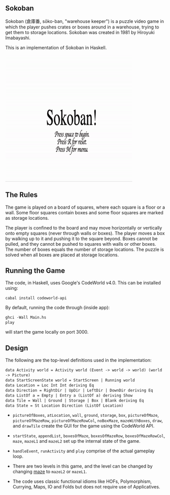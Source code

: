 ## Sokoban

Sokoban (倉庫番, sōko-ban, "warehouse keeper") is a puzzle video game in which the player pushes crates or boxes around in a warehouse, trying to get them to storage locations. Sokoban was created in 1981 by Hiroyuki Imabayashi.

This is an implementation of Sokoban in Haskell. 

<img src="https://github.com/7vik/sokoban/blob/master/sokoban.gif" width="400" height="400" align="middle">

## The Rules

The game is played on a board of squares, where each square is a floor or a wall. Some floor squares contain boxes and some floor squares are marked as storage locations.

The player is confined to the board and may move horizontally or vertically onto empty squares (never through walls or boxes). The player moves a box by walking up to it and pushing it to the square beyond. Boxes cannot be pulled, and they cannot be pushed to squares with walls or other boxes. The number of boxes equals the number of storage locations. The puzzle is solved when all boxes are placed at storage locations.

## Running the Game

The code, in Haskell, uses Google's CodeWorld v4.0. This can be installed using:

```
cabal install codeworld-api
```

By default, running the code through (inside app):

```
ghci -Wall Main.hs
play
``` 

will start the game locally on port 3000.

## Design

The following are the top-level definitions used in the implementation:
```
data Activity world = Activity world (Event -> world -> world) (world -> Picture)
data StartScreenState world = StartScreen | Running world
data Location = Loc Int Int deriving Eq
data Direction = RightDir | UpDir | LeftDir | DownDir deriving Eq
data ListOf a = Empty | Entry a (ListOf a) deriving Show
data Tile = Wall | Ground | Storage | Box | Blank deriving Eq
data State = St Location Direction (ListOf Location)
```

- `pictureOfBoxes`, `atLocation`, `wall`, `ground`, `storage`, `box`, `pictureOfMaze`, `pictureOfMazeRow`, `pictureOfMazeRowCol`, `noBoxMaze`, `mazeWithBoxes`, `draw`, and `drawTile` create the GUI for the game using the CodeWorld API.

- `startState`, `appendList`, `boxesOfMaze`, `boxesOfMazeRow`, `boxesOfMazeRowCol`, `maze`, `mazeL1` and `mazeL2` set up the internal state of the game.

- `handleEvent`, `runActivity` and `play` comprise of the actual gameplay loop.

- There are two levels in this game, and the level can be changed by changing [maze](https://github.com/7vik/sokoban/blob/216db2d62f3a5a041ea32785851b8c23aac0d6d6/app/Main.hs#L61) to `mazeL2` or `mazeL1`.

- The code uses classic functional idioms like HOFs, Polymorphism, Currying, Maps, IO and Folds but does not require use of Applicatives. 
